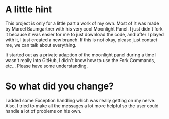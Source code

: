 # A little hint
This project is only for a little part a work of my own.
Most of it was made by Marcel Baumgartner with his very cool Moonlight Panel.
I just didn't fork it because it was easier for me to just download the code, and after I played with it, I just created a new branch.
If this is not okay, please just contact me, we can talk about everything.

It started out as a private adaption of the moonlight panel during a time I wasn't really into GitHub, I didn't know how to use the Fork Commands, etc...
Please have some understanding.

# So what did you change?
I added some Exception handling which was really getting on my nerve. Also, I tried to make all the messages a lot more helpful so the user could handle a lot of problems on his own.
